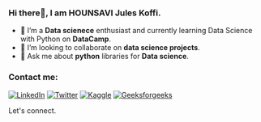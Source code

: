 ### Hi there👋, I am HOUNSAVI Jules Koffi.


- 🌱 I’m a **Data scienece** enthusiast and currently learning  Data Science with Python on **DataCamp**.
- 👯 I’m looking to collaborate on **data science projects**.
- 💬 Ask me about **python** libraries for **Data science**.



### Contact me:
[![LinkedIn](https://img.shields.io/badge/LinkedIn-0077B5?style=for-the-badge&logo=linkedin&logoColor=white)](https://www.linkedin.com/in/juleskoffihounsavi/) [![Twitter](https://img.shields.io/badge/Twitter-1DA1F2?style=for-the-badge&logo=twitter&logoColor=white)](https://twitter.com/HOUNSAVIJules) [![Kaggle](https://img.shields.io/badge/Kaggle-20BEFF?style=for-the-badge&logo=Kaggle&logoColor=white)](https://www.kaggle.com/juleskoffihounsavi) [![Geeksforgeeks](https://img.shields.io/badge/GeeksforGeeks-298D46?style=for-the-badge&logo=geeksforgeeks&logoColor=white)](https://auth.geeksforgeeks.org/user/hounsaviju9xtx/) 


Let's connect.
